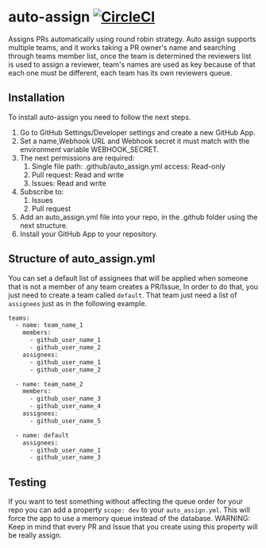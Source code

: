# auto-assign [![CircleCI](https://circleci.com/gh/mulesoft-labs/auto-assign.svg?style=svg)](https://circleci.com/gh/mulesoft-labs/auto-assign)

Assigns PRs automatically using round robin strategy.
Auto assign supports multiple teams, and it works taking a PR owner's name and searching
through teams member list, once the team is determined the reviewers list is used to
assign a reviewer, team's names are used as key because of that each one must be different, each team has its own reviewers queue.

## Installation

To install auto-assign you need to follow the next steps.

1. Go to GitHub Settings/Developer settings and create a new GitHub App.
1. Set a name,Webhook URL and Webhook secret it must match with the environment variable WEBHOOK_SECRET.
1. The next permissions are required:
    1. Single file path: .github/auto_assign.yml access: Read-only
    1. Pull request: Read and write
    1. Issues: Read and write
1. Subscribe to:
    1. Issues
    1. Pull request
1. Add an auto_assign.yml file into your repo, in the .github folder using the next structure.
1. Install your GitHub App to your repository.

## Structure of auto_assign.yml

You can set a default list of assignees that will be applied when someone that is not a member of any team
creates a PR/Issue, In order to do that, you just need to create a team called `default`. That team just need a list of `assignees`
just as in the following example.

```bash
teams:
  - name: team_name_1
    members:
      - github_user_name_1
      - github_user_name_2
    assignees:
      - github_user_name_1
      - github_user_name_2

  - name: team_name_2
    members:
      - github_user_name_3
      - github_user_name_4
    assignees:
      - github_user_name_5

  - name: default
    assignees:
      - github_user_name_1
      - github_user_name_3
```

## Testing

If you want to test something without affecting the queue order for your repo you can add a property `scope: dev`
to your `auto_assign.yml`. This will force the app to use a memory queue instead of the database.
WARNING: Keep in mind that every PR and Issue that you create using this property will be really assign.
